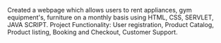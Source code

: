 Created a webpage which allows users to rent appliances, gym equipment's, furniture on a monthly basis using HTML, CSS, SERVLET, JAVA SCRIPT. Project Functionality: User registration, Product Catalog, Product listing, Booking and Checkout, Customer Support.
